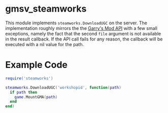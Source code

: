 # gmsv_steamworks

This module implements `steamworks.DownloadUGC` on the server. The implementation roughly mirrors the the [Garry's Mod API](https://wiki.facepunch.com/gmod/steamworks.DownloadUGC) with a few small exceptions, namely the fact that the second `file` argument is not available in the result callback. If the API call fails for any reason, the callback will be executed with a nil value for the path. 

# Example Code

```lua
require('steamworks')

steamworks.DownloadUGC('workshopid', function(path)
  if path then
    game.MountGMA(path)
  end
end)

```

